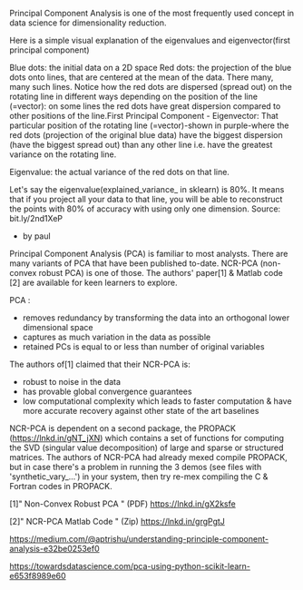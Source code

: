 Principal Component Analysis is one of the most frequently used concept in data science for dimensionality reduction.

Here is a simple visual explanation of the eigenvalues and eigenvector(first principal component)

Blue dots: the initial data on a 2D space
Red dots: the projection of the blue dots onto lines, that are centered at the mean of the data.
There many, many such lines. Notice how the red dots are dispersed (spread out) on the rotating line in 
different ways depending on the position of the line (=vector): on some lines the red dots have great dispersion 
compared to other positions of the line.First Principal Component - Eigenvector: That particular position of the rotating 
line (=vector)-shown in purple-where the red dots (projection of the original blue data) have the biggest dispersion 
(have the biggest spread out) than any other line i.e. have the greatest variance on the rotating line.

Eigenvalue: the actual variance of the red dots on that line.

Let's say the eigenvalue(explained_variance_ in sklearn) is 80%.
It means that if you project all your data to that line, you will be able to reconstruct the points with 80% of 
accuracy with using only one dimension. Source: bit.ly/2nd1XeP

* by paul

Principal Component Analysis (PCA) is familiar to most analysts. There are many variants of PCA that have been published to-date. NCR-PCA (non-convex robust PCA) is one of those. The authors' paper[1] & Matlab code [2] are available for keen learners to explore. 

PCA :
- removes redundancy by transforming the data into an orthogonal lower dimensional space
- captures as much variation in the data as possible
- retained PCs is equal to or less than number of original variables

The authors of[1] claimed that their NCR-PCA is:
- robust to noise in the data
- has provable global convergence guarantees
- low computational complexity which leads to faster computation & have more accurate recovery against other state of the art baselines

NCR-PCA is dependent on a second package, the PROPACK (https://lnkd.in/gNT_jXN) which contains a set of functions for computing the SVD (singular value decomposition) of large and sparse or structured matrices. The authors of NCR-PCA had already mexed compile PROPACK, but in case there's a problem in running the 3 demos (see files with 'synthetic_vary_...') in your system, then try re-mex compiling the C & Fortran codes in PROPACK.

[1]" Non-Convex Robust PCA " (PDF)
https://lnkd.in/gX2ksfe

[2]" NCR-PCA Matlab Code " (Zip)
https://lnkd.in/grgPgtJ

https://medium.com/@aptrishu/understanding-principle-component-analysis-e32be0253ef0

https://towardsdatascience.com/pca-using-python-scikit-learn-e653f8989e60
